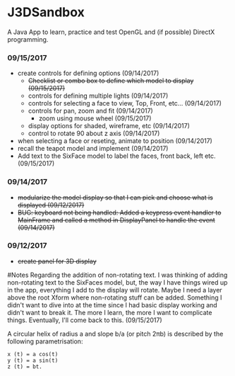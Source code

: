 # J3DSandbox
A Java App to learn, practice and test OpenGL and (if possible) DirectX programming.

### 09/15/2017
* create controls for defining options (09/14/2017)
  * ~~Checklist or combo box to define which model to display (09/15/2017)~~
  * controls for defining multiple lights (09/14/2017)
  * controls for selecting a face to view, Top, Front, etc...  (09/14/2017)
  * controls for pan, zoom and fit   (09/14/2017)
    * zoom using mouse wheel (09/15/2017)
  * display options for shaded, wireframe, etc (09/14/2017)
  * control to rotate 90 about z axis (09/14/2017)
* when selecting a face or reseting, animate to position (09/14/2017)
* recall the teapot model and implement (09/14/2017)
* Add text to the SixFace model to label the faces, front 
back, left etc. (09/15/2017)
### 09/14/2017
* ~~modularize the model display so that I can pick and choose what is
displayed (09/12/2017)~~
* ~~BUG: keyboard not being handled: Added a keypress event handler
to MainFrame and called a method in DisplayPanel to handle the
event (09/14/2017)~~
### 09/12/2017
* ~~create panel for 3D display~~

#Notes
Regarding the addition of non-rotating text. I was thinking of adding
non-rotating text to the SixFaces model, but, the way I have things 
wired up in the app, everything I add to the display will rotate. 
Maybe I need a layer above the root Xform where non-rotating stuff can
be added. Something I didn't want to dive into at the time since I had
basic display working and didn't want to break it.  The more I learn,
the more I want to complicate things. Eventually, I'll come back to 
this. (09/15/2017)

A circular helix of radius a and slope b/a (or pitch 2πb) is described by the following parametrisation:

    x (t) = a cos(t)
    y (t) = a sin(t)
    z (t) = bt. 